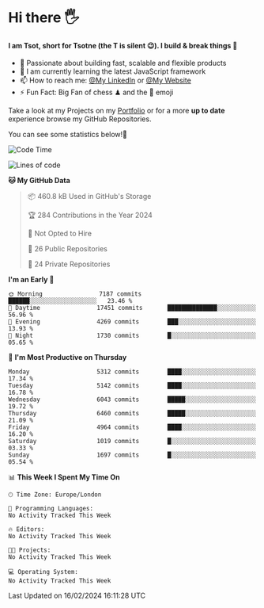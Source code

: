 # Hi there :raised_hand_with_fingers_splayed:
#### I am Tsot, short for Tsotne (the T is silent :wink:). I build & break things :space_invader:
- :telescope: Passionate about building fast, scalable and flexible products
- :seedling: I am currently learning the latest JavaScript framework 
- :mailbox: How to reach me: [@My LinkedIn](https://www.linkedin.com/in/tsotne-gvadzabia/) or [@My Website](https://tsotne.co.uk/contact)
- :zap: Fun Fact: Big Fan of chess ♟ and the 👾 emoji

Take a look at my Projects on my [Portfolio](https://tsotne.co.uk/) or for a more **up to date** experience browse my GitHub Repositories.

You can see some statistics below!:space_invader:
<!--START_SECTION:waka-->
![Code Time](http://img.shields.io/badge/Code%20Time-761%20hrs%202%20mins-blue)

![Lines of code](https://img.shields.io/badge/From%20Hello%20World%20I%27ve%20Written-11.0%20million%20lines%20of%20code-blue)

**🐱 My GitHub Data** 

> 📦 460.8 kB Used in GitHub's Storage 
 > 
> 🏆 284 Contributions in the Year 2024
 > 
> 🚫 Not Opted to Hire
 > 
> 📜 26 Public Repositories 
 > 
> 🔑 24 Private Repositories 
 > 
**I'm an Early 🐤** 

```text
🌞 Morning                7187 commits        ██████░░░░░░░░░░░░░░░░░░░   23.46 % 
🌆 Daytime                17451 commits       ██████████████░░░░░░░░░░░   56.96 % 
🌃 Evening                4269 commits        ███░░░░░░░░░░░░░░░░░░░░░░   13.93 % 
🌙 Night                  1730 commits        █░░░░░░░░░░░░░░░░░░░░░░░░   05.65 % 
```
📅 **I'm Most Productive on Thursday** 

```text
Monday                   5312 commits        ████░░░░░░░░░░░░░░░░░░░░░   17.34 % 
Tuesday                  5142 commits        ████░░░░░░░░░░░░░░░░░░░░░   16.78 % 
Wednesday                6043 commits        █████░░░░░░░░░░░░░░░░░░░░   19.72 % 
Thursday                 6460 commits        █████░░░░░░░░░░░░░░░░░░░░   21.09 % 
Friday                   4964 commits        ████░░░░░░░░░░░░░░░░░░░░░   16.20 % 
Saturday                 1019 commits        █░░░░░░░░░░░░░░░░░░░░░░░░   03.33 % 
Sunday                   1697 commits        █░░░░░░░░░░░░░░░░░░░░░░░░   05.54 % 
```


📊 **This Week I Spent My Time On** 

```text
🕑︎ Time Zone: Europe/London

💬 Programming Languages: 
No Activity Tracked This Week

🔥 Editors: 
No Activity Tracked This Week

🐱‍💻 Projects: 
No Activity Tracked This Week

💻 Operating System: 
No Activity Tracked This Week
```


 Last Updated on 16/02/2024 16:11:28 UTC
<!--END_SECTION:waka-->
